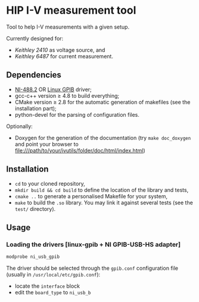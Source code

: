 # HIP I-V measurement tool

Tool to help I-V measurements with a given setup.

Currently designed for:

- *Keithley 2410* as voltage source, and
- *Keithley 6487* for current measurement.

## Dependencies

- [NI-488.2](http://www.ni.com/download/ni-488.2---linux/6902/en/) OR [Linux GPIB](https://linux-gpib.sourceforge.io/) driver;
- gcc-c++ version ≥ 4.8 to build everything;
- CMake version ≥ 2.8 for the automatic generation of makefiles (see the installation part);
- python-devel for the parsing of configuration files.

Optionally:
- Doxygen for the generation of the documentation (try `make doc_doxygen` and point your browser to <file:///path/to/your/ivutils/folder/doc/html/index.html>)

## Installation

- `cd` to your cloned repository,
- `mkdir build && cd build` to define the location of the library and tests,
- `cmake ..` to generate a personalised Makefile for your system,
- `make` to build the `.so` library. You may link it against several tests (see the `test/` directory).

## Usage

### Loading the drivers [linux-gpib + NI GPIB-USB-HS adapter]

```sh
modprobe ni_usb_gpib
```

The driver should be selected through the `gpib.conf` configuration file (usually in `/usr/local/etc/gpib.conf`):
- locate the `interface` block
- edit the `board_type` to `ni_usb_b`

